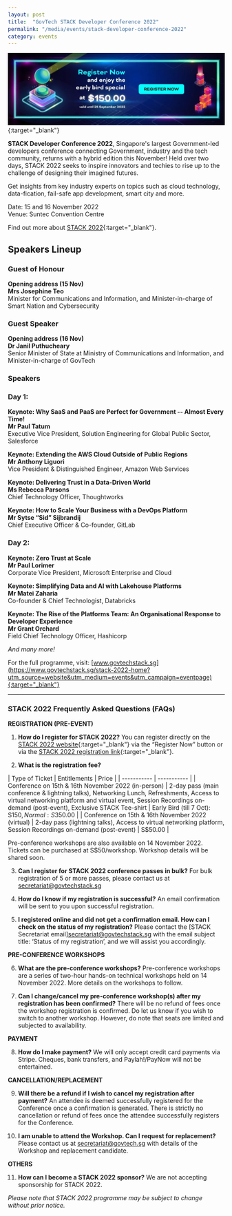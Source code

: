 ```yaml
---
layout: post
title:  "GovTech STACK Developer Conference 2022"
permalink: "/media/events/stack-developer-conference-2022"
category: events
---
```


[![GovTech STACK 2022 Early Bird](/images/media/events/STACK2022-EarlyBird.jpg)](https://www.govtechstack.sg/stack-2022-home?utm_source=website&utm_medium=events&utm_campaign=eventpage){:target="_blank"}
 
**STACK Developer Conference 2022**, Singapore's largest Government-led developers conference connecting Government, industry and the tech community, returns with a hybrid edition this November! Held over two days, STACK 2022 seeks to inspire innovators and techies to rise up to the challenge of designing their imagined futures.

Get insights from key industry experts on topics such as cloud technology, data-fication, fail-safe app development, smart city and more.

Date: 15 and 16 November 2022
<br>Venue: Suntec Convention Centre

Find out more about [STACK 2022](https://www.govtechstack.sg/stack-2022-home?utm_source=website&utm_medium=events&utm_campaign=eventpage){:target="_blank"}.


## Speakers Lineup


### Guest of Honour


**Opening address (15 Nov)**
<br>**Mrs Josephine Teo**
<br>Minister for Communications and Information, and Minister-in-charge of Smart Nation and Cybersecurity


### Guest Speaker


**Opening address (16 Nov)**
<br>**Dr Janil Puthucheary**
<br>Senior Minister of State at Ministry of Communications and Information, and Minister-in-charge of GovTech


### Speakers


### Day 1:


**Keynote: Why SaaS and PaaS are Perfect for Government -- Almost Every Time!**
<br>**Mr Paul Tatum** 
<br>Executive Vice President, Solution Engineering for Global Public Sector, Salesforce


**Keynote: Extending the AWS Cloud Outside of Public Regions**
<br>**Mr Anthony Liguori** 
<br>Vice President & Distinguished Engineer, Amazon Web Services


**Keynote: Delivering Trust in a Data-Driven World**
<br>**Ms Rebecca Parsons** 
<br>Chief Technology Officer, Thoughtworks


**Keynote: How to Scale Your Business with a DevOps Platform**
<br>**Mr Sytse “Sid” Sijbrandij** 
<br>Chief Executive Officer & Co-founder, GitLab


### Day 2:


**Keynote: Zero Trust at Scale**
<br>**Mr Paul Lorimer** 
<br>Corporate Vice President, Microsoft Enterprise and Cloud


**Keynote: Simplifying Data and AI with Lakehouse Platforms**
<br>**Mr Matei Zaharia** 
<br>Co-founder & Chief Technologist, Databricks


**Keynote: The Rise of the Platforms Team: An Organisational Response to Developer Experience**
<br>**Mr Grant Orchard** 
<br>Field Chief Technology Officer, Hashicorp


*And many more!*


For the full programme, visit: [www.govtechstack.sg](https://www.govtechstack.sg/stack-2022-home?utm_source=website&utm_medium=events&utm_campaign=eventpage){:target="_blank"}


---  

### STACK 2022 Frequently Asked Questions (FAQs)

**REGISTRATION (PRE-EVENT)**

1.	**How do I register for STACK 2022?**
You can register directly on the [STACK 2022 website](https://www.govtechstack.sg/stack-2022-home){:target="_blank"} via the “Register Now” button or via the [STACK 2022 registration link](https://www.gevme.com/STACK-2022-Developers-Conference){:target="_blank"}.

2.	**What is the registration fee?**

| Type of Ticket      | Entitlements | Price |
| ----------- | ----------- |
| Conference on 15th & 16th November 2022 (in-person)  | 2-day pass (main conference & lightning talks), Networking Lunch, Refreshments, Access to virtual networking platform and virtual event, Session Recordings on-demand (post-event), Exclusive STACK Tee-shirt | Early Bird (till 7 Oct): S$150, Normal: S$350.00 |
| Conference on 15th & 16th November 2022 (virtual)  | 2-day pass (lightning talks), Access to virtual networking platform, Session Recordings on-demand (post-event) | S$50.00 |

Pre-conference workshops are also available on 14 November 2022. Tickets can be purchased at S$50/workshop. Workshop details will be shared soon.

3. **Can I register for STACK 2022 conference passes in bulk?**
For bulk registration of 5 or more passes, please contact us at <secretariat@govtechstack.sg>

4. **How do I know if my registration is successful?**
An email confirmation will be sent to you upon successful registration.

5. **I registered online and did not get a confirmation email. How can I check on the status of my registration?**
Please contact the [STACK Secretariat email]<secretariat@govtechstack.sg> with the email subject title: ‘Status of my registration’, and we will assist you accordingly.

**PRE-CONFERENCE WORKSHOPS**

6. **What are the pre-conference workshops?**
Pre-conference workshops are a series of two-hour hands-on technical workshops held on 14 November 2022. More details on the workshops to follow.

7. **Can I change/cancel my pre-conference workshop(s) after my registration has been confirmed?**
There will be no refund of fees once the workshop registration is confirmed. Do let us know if you wish to switch to another workshop. However, do note that seats are limited and subjected to availability.

**PAYMENT**

8.	**How do I make payment?**
We will only accept credit card payments via Stripe. Cheques, bank transfers, and Paylah!/PayNow will not be entertained.

**CANCELLATION/REPLACEMENT**

9.	**Will there be a refund if I wish to cancel my registration after payment?**
An attendee is deemed successfully registered for the Conference once a confirmation is generated. There is strictly no cancellation or refund of fees once the attendee successfully registers for the Conference.

10.	**I am unable to attend the Workshop. Can I request for replacement?**
Please contact us at <secretariat@govtech.sg> with details of the Workshop and replacement candidate.

**OTHERS**

11.	**How can I become a STACK 2022 sponsor?**
We are not accepting sponsorship for STACK 2022.


*Please note that STACK 2022 programme may be subject to change without prior notice.*













